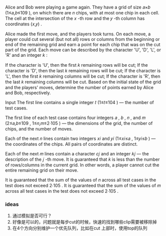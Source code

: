 Alice and Bob were playing a game again. They have a grid of size 𝑎×𝑏
 (1≤𝑎,𝑏≤109
), on which there are 𝑛
 chips, with at most one chip in each cell. The cell at the intersection of the 𝑥
-th row and the 𝑦
-th column has coordinates (𝑥,𝑦)
.

Alice made the first move, and the players took turns. On each move, a player could cut several (but not all) rows or columns from the beginning or end of the remaining grid and earn a point for each chip that was on the cut part of the grid. Each move can be described by the character 'U', 'D', 'L', or 'R' and an integer 𝑘
:

If the character is 'U', then the first 𝑘
 remaining rows will be cut;
If the character is 'D', then the last 𝑘
 remaining rows will be cut;
If the character is 'L', then the first 𝑘
 remaining columns will be cut;
If the character is 'R', then the last 𝑘
 remaining columns will be cut.
Based on the initial state of the grid and the players' moves, determine the number of points earned by Alice and Bob, respectively.

Input
The first line contains a single integer 𝑡
 (1≤𝑡≤104
) — the number of test cases.

The first line of each test case contains four integers 𝑎
, 𝑏
, 𝑛
, and 𝑚
 (2≤𝑎,𝑏≤109
, 1≤𝑛,𝑚≤2⋅105
) — the dimensions of the grid, the number of chips, and the number of moves.

Each of the next 𝑛
 lines contain two integers 𝑥𝑖
 and 𝑦𝑖
 (1≤𝑥𝑖≤𝑎
, 1≤𝑦𝑖≤𝑏
) — the coordinates of the chips. All pairs of coordinates are distinct.

Each of the next 𝑚
 lines contain a character 𝑐𝑗
 and an integer 𝑘𝑗
 — the description of the 𝑗
-th move. It is guaranteed that 𝑘
 is less than the number of rows/columns in the current grid. In other words, a player cannot cut the entire remaining grid on their move.

It is guaranteed that the sum of the values of 𝑛
 across all test cases in the test does not exceed 2⋅105
. It is guaranteed that the sum of the values of 𝑚
 across all test cases in the test does not exceed 2⋅105
.

### ideas
1. 通过模拟是否可行？
2. 好像是可以的，问题就是每步cut的时候，快速的找到哪些clip需要被移除掉
3. 在4个方向分别维护一个优先队列，比如在cut 上部时，使用top的队列